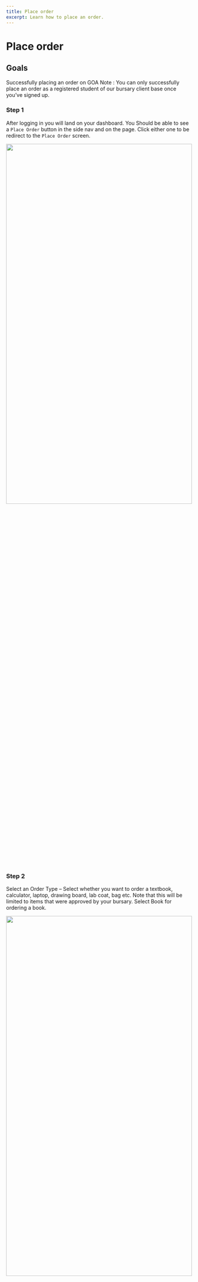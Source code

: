 ```yaml
---
title: Place order
excerpt: Learn how to place an order.
---
```


# Place order

## Goals

Successfully placing an order on GOA
Note : You can only successfully place an order as a registered student of our bursary client base once you’ve signed up. 

### Step 1

After logging in you will land on your dashboard. You Should be able to see a `Place Order` button in the side nav and on the page. Click either one to be redirect to the `Place Order` screen.

<img src="https://goa-assets.s3.amazonaws.com/Images/tutorials/place_order_step_one.png" width="100%" height="50%"/>




### Step 2

Select an Order Type – Select whether you want to order a textbook, calculator, laptop, drawing board, lab coat, bag etc. Note that this will be limited to items that were approved by your bursary. Select Book for ordering a book.

<img src="https://goa-assets.s3.amazonaws.com/Images/tutorials/place_order_step_two.png" width="100%" height="50%"/>


### Note these steps if you need to add a book or course that is not in the drop down.

Select a Course Code – GOA will select all the courses that are linked to the qualification and university which you selected when you registered. If you cannot find one of your courses you can select “add a course” and add the course.

Select a Book – Once you have selected a course GOA will automatically put a list of books which are prescribed for that course at your university. You can select the book which you want to order. If you cannot find the book which you want to order select “add a new book”.

Add A New Book – If you cant find the book that you want to order in our list, select “add a new book”. GOA will ask you to provide details of the book.




### Step 3

Run over your order one more time to make sure your order is correct, if not, simply click “Cancel” . If all is in order and ready to go, click “Place Order”

<img src="https://goa-assets.s3.amazonaws.com/Images/tutorials/place_order_step_three.png" width="100%" height="50%"/>








